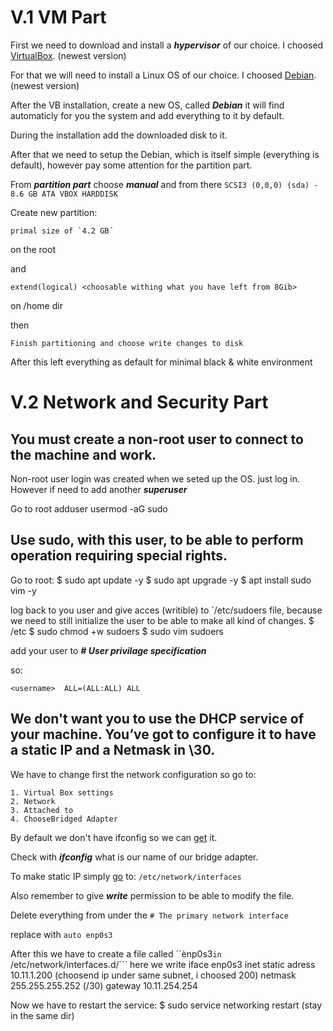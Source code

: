 # V.1 VM Part

First we need to download and install a ***hypervisor*** of our choice.
I choosed [VirtualBox](https://www.virtualbox.org/wiki/Downloads). (newest version)

For that we will need to install a Linux OS of our choice.
I choosed [Debian](https://www.debian.org/distrib/netinst). (newest version)

After the VB installation, create a new OS, called ***Debian*** it will find automaticly
for you the system and add everything to it by default.

During the installation add the downloaded disk to it.

After that we need to setup the Debian, which is itself simple (everything is default), however
pay some attention for the partition part.

From ***partition part*** choose ***manual*** and from there `SCSI3 (0,0,0) (sda) - 8.6 GB ATA VBOX HARDDISK`

Create new partition:

    primal size of `4.2 GB´
on the root

and

    extend(logical) <choosable withing what you have left from 8Gib>

on /home dir
    
then

    Finish partitioning and choose write changes to disk

After this left everything as default for minimal black & white environment

# V.2 Network and Security Part

## You must create a non-root user to connect to the machine and work.

Non-root user login was created when we seted up the OS. just log in.
However if need to add another ***superuser***

Go to root
    adduser <username>
    usermod -aG sudo <username>

## Use sudo, with this user, to be able to perform operation requiring special rights.
  
Go to root:
    $ sudo apt update -y
    $ sudo apt upgrade -y
    $ apt install sudo vim -y

log back to you user and give acces (writible) to ´/etc/sudoers file, because we need to still
initialize the user to be able to make all kind of changes.
    $ /etc
    $ sudo chmod +w sudoers
    $ sudo vim sudoers

add your user to ***# User privilage specification***

so:

```<username>  ALL=(ALL:ALL) ALL```

## We don't want you to use the DHCP service of your machine. You’ve got to configure it to have a static IP and a Netmask in \30.
    
We have to change first the network configuration so go to:
    
    1. Virtual Box settings
    2. Network
    3. Attached to
    4. ChooseBridged Adapter
    
By default we don't have ifconfig so we can [get](https://www.how2shout.com/linux/install-ifconfigon-debian-11-or-10-if-command-not-found/) it.

Check with ***ifconfig*** what is our name of our bridge adapter.

To make static IP simply [go](https://linuxconfig.org/how-to-setup-a-static-ip-address-on-debian-linux) to: 
    ```/etc/network/interfaces```

Also remember to give ***write*** permission to be able to modify the file.

Delete everything from under the ```# The primary network interface```

replace with ```auto enp0s3```
    
After this we have to create a file called ``ènp0s3```in ```/etc/network/interfaces.d/```
here we write
        iface enp0s3 inet static
                adress 10.11.1.200 (choosend ip under same subnet, i choosed 200)
                netmask 255.255.255.252 (/30)
                gateway 10.11.254.254

Now we have to restart the service:
    $ sudo service networking restart (stay in the same dir)

